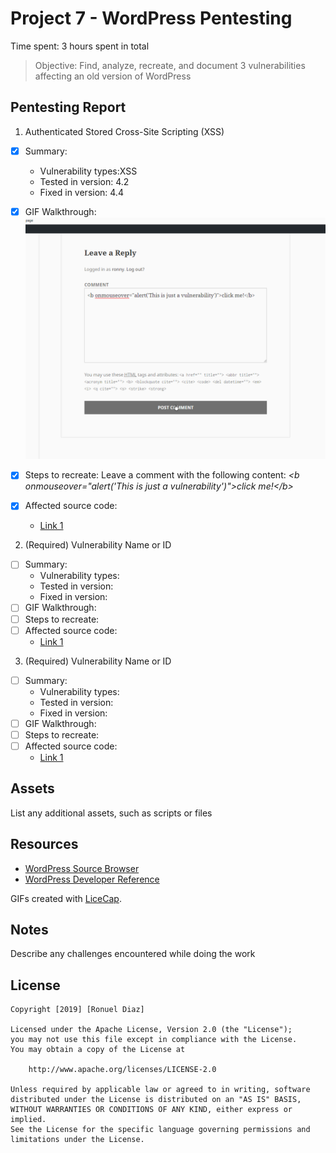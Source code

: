 # Project 7 - WordPress Pentesting

Time spent: 3 hours spent in total

> Objective: Find, analyze, recreate, and document 3 vulnerabilities affecting an old version of WordPress

## Pentesting Report

1. Authenticated Stored Cross-Site Scripting (XSS)
  - [X] Summary: 
    - Vulnerability types:XSS
    - Tested in version: 4.2
    - Fixed in version: 4.4
  - [X] GIF Walkthrough: ![Alt Text](https://github.com/rdiaz002/Week_7_Project_WordPress_vs_Kali/blob/master/first_exploit.gif)
  - [X] Steps to recreate: 
         Leave a comment with the following content:
         *\<b onmouseover="alert('This is just a vulnerability')">click me!\</b>*
         
  - [X] Affected source code:
    - [Link 1](https://github.com/WordPress/WordPress/blob/4.2-branch/wp-comments-post.php)
    
2. (Required) Vulnerability Name or ID
  - [ ] Summary: 
    - Vulnerability types:
    - Tested in version:
    - Fixed in version: 
  - [ ] GIF Walkthrough: 
  - [ ] Steps to recreate: 
  - [ ] Affected source code:
    - [Link 1](https://core.trac.wordpress.org/browser/tags/version/src/source_file.php)
3. (Required) Vulnerability Name or ID
  - [ ] Summary: 
    - Vulnerability types:
    - Tested in version:
    - Fixed in version: 
  - [ ] GIF Walkthrough: 
  - [ ] Steps to recreate: 
  - [ ] Affected source code:
    - [Link 1](https://core.trac.wordpress.org/browser/tags/version/src/source_file.php)


## Assets

List any additional assets, such as scripts or files

## Resources

- [WordPress Source Browser](https://core.trac.wordpress.org/browser/)
- [WordPress Developer Reference](https://developer.wordpress.org/reference/)

GIFs created with [LiceCap](http://www.cockos.com/licecap/).

## Notes

Describe any challenges encountered while doing the work

## License

    Copyright [2019] [Ronuel Diaz]

    Licensed under the Apache License, Version 2.0 (the "License");
    you may not use this file except in compliance with the License.
    You may obtain a copy of the License at

        http://www.apache.org/licenses/LICENSE-2.0

    Unless required by applicable law or agreed to in writing, software
    distributed under the License is distributed on an "AS IS" BASIS,
    WITHOUT WARRANTIES OR CONDITIONS OF ANY KIND, either express or implied.
    See the License for the specific language governing permissions and
    limitations under the License.
